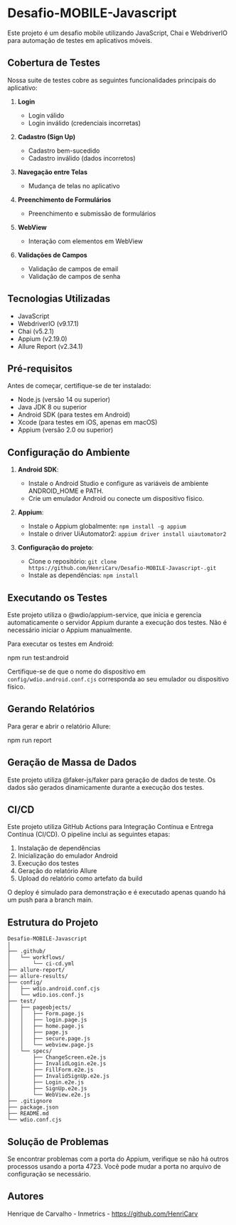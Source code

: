 # Desafio-MOBILE-Javascript

Este projeto é um desafio mobile utilizando JavaScript, Chai e WebdriverIO para automação de testes em aplicativos móveis.

## Cobertura de Testes

Nossa suite de testes cobre as seguintes funcionalidades principais do aplicativo:

1. **Login**
   - Login válido
   - Login inválido (credenciais incorretas)

2. **Cadastro (Sign Up)**
   - Cadastro bem-sucedido
   - Cadastro inválido (dados incorretos)

3. **Navegação entre Telas**
   - Mudança de telas no aplicativo

4. **Preenchimento de Formulários**
   - Preenchimento e submissão de formulários

5. **WebView**
   - Interação com elementos em WebView

6. **Validações de Campos**
   - Validação de campos de email
   - Validação de campos de senha

## Tecnologias Utilizadas

- JavaScript
- WebdriverIO (v9.17.1)
- Chai (v5.2.1)
- Appium (v2.19.0)
- Allure Report (v2.34.1)

## Pré-requisitos

Antes de começar, certifique-se de ter instalado:

- Node.js (versão 14 ou superior)
- Java JDK 8 ou superior
- Android SDK (para testes em Android)
- Xcode (para testes em iOS, apenas em macOS)
- Appium (versão 2.0 ou superior)

## Configuração do Ambiente

1. **Android SDK**: 
   - Instale o Android Studio e configure as variáveis de ambiente ANDROID_HOME e PATH.
   - Crie um emulador Android ou conecte um dispositivo físico.

2. **Appium**:
   - Instale o Appium globalmente: `npm install -g appium`
   - Instale o driver UiAutomator2: `appium driver install uiautomator2`

3. **Configuração do projeto**:
   - Clone o repositório: `git clone https://github.com/HenriCarv/Desafio-MOBILE-Javascript-.git`
   - Instale as dependências: `npm install`

## Executando os Testes

Este projeto utiliza o @wdio/appium-service, que inicia e gerencia automaticamente o servidor Appium durante a execução dos testes. Não é necessário iniciar o Appium manualmente.

Para executar os testes em Android:

npm run test:android

Certifique-se de que o nome do dispositivo em `config/wdio.android.conf.cjs` corresponda ao seu emulador ou dispositivo físico.

## Gerando Relatórios

Para gerar e abrir o relatório Allure:

npm run report

## Geração de Massa de Dados

Este projeto utiliza @faker-js/faker para geração de dados de teste. Os dados são gerados dinamicamente durante a execução dos testes.

## CI/CD

Este projeto utiliza GitHub Actions para Integração Contínua e Entrega Contínua (CI/CD). O pipeline inclui as seguintes etapas:

1. Instalação de dependências
2. Inicialização do emulador Android
3. Execução dos testes
4. Geração do relatório Allure
5. Upload do relatório como artefato da build

O deploy é simulado para demonstração e é executado apenas quando há um push para a branch main.

## Estrutura do Projeto

```
Desafio-MOBILE-Javascript
│
├── .github/
│   └── workflows/
│       └── ci-cd.yml
├── allure-report/
├── allure-results/
├── config/
│   ├── wdio.android.conf.cjs
│   └── wdio.ios.conf.js
├── test/
│   ├── pageobjects/
│   │   ├── Form.page.js
│   │   ├── login.page.js
│   │   ├── home.page.js
│   │   ├── page.js
│   │   ├── secure.page.js
│   │   └── webview.page.js
│   └── specs/
│       ├── ChangeScreen.e2e.js
│       ├── InvalidLogin.e2e.js
│       ├── FillForm.e2e.js
│       ├── InvalidSignUp.e2e.js
│       ├── Login.e2e.js
│       ├── SignUp.e2e.js
│       └── WebView.e2e.js
├── .gitignore
├── package.json
├── README.md
└── wdio.conf.cjs

```
## Solução de Problemas

Se encontrar problemas com a porta do Appium, verifique se não há outros processos usando a porta 4723. Você pode mudar a porta no arquivo de configuração se necessário.

## Autores
Henrique de Carvalho - Inmetrics - https://github.com/HenriCarv